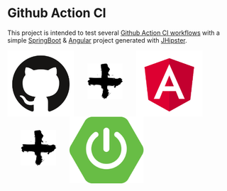 # Github Action CI

This project is intended to test several [Github Action CI workflows][ga] with a simple [SpringBoot][sb] & [Angular][ng] project generated with [JHipster][jhi].

<img style="float: left; height: 150px" src="_images/github.png">
<img style="float: left; height: 80px; padding: 30px" src="_images/plus.png">
<img style="float: left; height: 150px" src="_images/angular.png">
<img style="float: left; height: 80px; padding: 30px" src="_images/plus.png">
<img style="float: left; height: 150px" src="_images/springboot.png">









[jhi]: https://www.jhipster.tech/
[sb]: https://spring.io/projects/spring-boot
[ng]: https://angular.io/
[ga]: https://help.github.com/en/actions/automating-your-workflow-with-github-actions